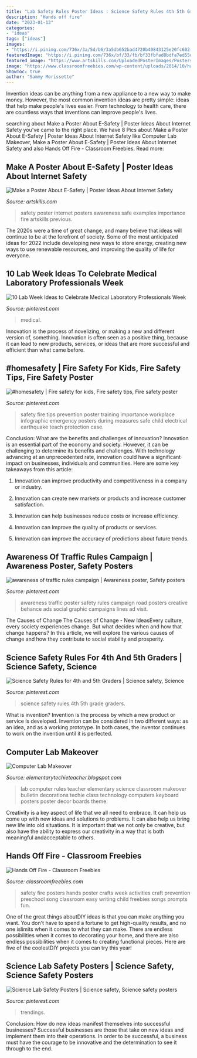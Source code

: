 ```yaml
---
title: "Lab Safety Rules Poster Ideas : Science Safety Rules 4th 5th Grade Graders"
description: "Hands off fire"
date: "2023-01-13"
categories:
- "ideas"
tags: ["ideas"]
images:
- "https://i.pinimg.com/736x/3a/5d/b6/3a5db652bad4720b40843125e20fc602--print-awareness-anna.jpg"
featuredImage: "https://i.pinimg.com/736x/bf/33/fb/bf33fbfad8bdfa7ed55d9c3ffbd71feb.jpg"
featured_image: "https://www.artskills.com/UploadedPosterImages/Posters/Preview/cSfmrF.jpg"
image: "https://www.classroomfreebies.com/wp-content/uploads/2014/10/handsofffirecraft.jpg"
ShowToc: true
author: "Sammy Morissette"
---
```



Invention ideas can be anything from a new appliance to a new way to make money. However, the most common invention ideas are pretty simple: ideas that help make people's lives easier. From technology to health care, there are countless ways that inventions can improve people's lives.

	

		
searching about Make a Poster About E-Safety | Poster Ideas About Internet Safety you've came to the right place. We have 8 Pics about Make a Poster About E-Safety | Poster Ideas About Internet Safety like Computer Lab Makeover, Make a Poster About E-Safety | Poster Ideas About Internet Safety and also Hands Off Fire - Classroom Freebies. Read more:
		
    
## Make A Poster About E-Safety | Poster Ideas About Internet Safety

<img loading=lazy src="https://www.artskills.com/UploadedPosterImages/Posters/Preview/cSfmrF.jpg" onerror="this.onerror=null;this.src='https://tse4.mm.bing.net/th?id=OIP.nBSwUmwOLGOE12mGEWTduwAAAA&amp;pid=15.1';" alt="Make a Poster About E-Safety | Poster Ideas About Internet Safety">

_Source: artskills.com_

>safety poster internet posters awareness safe examples importance fire artskills previous. 

	

The 2020s were a time of great change, and many believe that ideas will continue to be at the forefront of society. Some of the most anticipated ideas for 2022 include developing new ways to store energy, creating new ways to use renewable resources, and improving the quality of life for everyone.

    
## 10 Lab Week Ideas To Celebrate Medical Laboratory Professionals Week

<img loading=lazy src="https://i.pinimg.com/736x/9b/00/3e/9b003ef88039f8a39ba13bb6744b6511.jpg" onerror="this.onerror=null;this.src='https://tse2.mm.bing.net/th?id=OIP._2qjEW9fE-znuXag2xHKOQHaH8&amp;pid=15.1';" alt="10 Lab Week Ideas to Celebrate Medical Laboratory Professionals Week">

_Source: pinterest.com_

>medical. 

	

Innovation is the process of novelizing, or making a new and different version of, something. Innovation is often seen as a positive thing, because it can lead to new products, services, or ideas that are more successful and efficient than what came before.

    
## #homesafety | Fire Safety For Kids, Fire Safety Tips, Fire Safety Poster

<img loading=lazy src="https://i.pinimg.com/736x/ed/92/a4/ed92a4930f4fbea6bb4c80109fe8d097.jpg" onerror="this.onerror=null;this.src='https://tse1.mm.bing.net/th?id=OIP.tdpVIFJm2FdfgQMGVoXbGwHaKo&amp;pid=15.1';" alt="#homesafety | Fire safety for kids, Fire safety tips, Fire safety poster">

_Source: pinterest.com_

>safety fire tips prevention poster training importance workplace infographic emergency posters during measures safe child electrical earthquake teach protection case. 

	

Conclusion: What are the benefits and challenges of innovation?
Innovation is an essential part of the economy and society. However, it can be challenging to determine its benefits and challenges. With technology advancing at an unprecedented rate, innovation could have a significant impact on businesses, individuals and communities. Here are some key takeaways from this article:
1. Innovation can improve productivity and competitiveness in a company or industry.

2. Innovation can create new markets or products and increase customer satisfaction.

3. Innovation can help businesses reduce costs or increase efficiency.

4. Innovation can improve the quality of products or services.

5. Innovation can improve the accuracy of predictions about future trends.

    
## Awareness Of Traffic Rules Campaign | Awareness Poster, Safety Posters

<img loading=lazy src="https://i.pinimg.com/736x/3a/5d/b6/3a5db652bad4720b40843125e20fc602--print-awareness-anna.jpg" onerror="this.onerror=null;this.src='https://tse2.mm.bing.net/th?id=OIP.V0KXtL3gfrtQJhNVjHdzJgHaNb&amp;pid=15.1';" alt="awareness of traffic rules campaign | Awareness poster, Safety posters">

_Source: pinterest.com_

>awareness traffic poster safety rules campaign road posters creative behance ads social graphic campaigns lines ad visit. 

	

The Causes of Change
The Causes of Change - New IdeasEvery culture, every society experiences change. But what decides when and how that change happens? In this article, we will explore the various causes of change and how they contribute to social stability and prosperity.

    
## Science Safety Rules For 4th And 5th Graders | Science Safety, Science

<img loading=lazy src="https://i.pinimg.com/736x/bf/33/fb/bf33fbfad8bdfa7ed55d9c3ffbd71feb.jpg" onerror="this.onerror=null;this.src='https://tse4.mm.bing.net/th?id=OIP.TgqhVg28TV_KTBqBnVKjsgHaLG&amp;pid=15.1';" alt="Science Safety Rules for 4th and 5th Graders | Science safety, Science">

_Source: pinterest.com_

>science safety rules 4th 5th grade graders. 

	

What is invention?
Invention is the process by which a new product or service is developed. Invention can be considered in two different ways: as an idea, and as a working prototype. In both cases, the inventor continues to work on the invention until it is perfected.

    
## Computer Lab Makeover

<img loading=lazy src="http://4.bp.blogspot.com/-OZ6OrVQ8EZM/U7F78orvMRI/AAAAAAAAAzw/9mxnWYbvCnU/s1600/20140630_094745.jpg" onerror="this.onerror=null;this.src='https://tse2.mm.bing.net/th?id=OIP.5OdTGwyY3LJd-Jc_EYrdowHaJ4&amp;pid=15.1';" alt="Computer Lab Makeover">

_Source: elementarytechieteacher.blogspot.com_

>lab computer rules teacher elementary science classroom makeover bulletin decorations techie class technology computers keyboard posters poster decor boards theme. 

	

Creativity is a key aspect of life that we all need to embrace. It can help us come up with new ideas and solutions to problems. It can also help us bring new life into old situations. It is important that we not only be creative, but also have the ability to express our creativity in a way that is both meaningful andacceptable to others.

    
## Hands Off Fire - Classroom Freebies

<img loading=lazy src="https://www.classroomfreebies.com/wp-content/uploads/2014/10/handsofffirecraft.jpg" onerror="this.onerror=null;this.src='https://tse4.mm.bing.net/th?id=OIP.0P9st0ranMnun5RKkq1AEwHaL1&amp;pid=15.1';" alt="Hands Off Fire - Classroom Freebies">

_Source: classroomfreebies.com_

>safety fire posters hands poster crafts week activities craft prevention preschool song classroom easy writing child freebies songs prompts fun. 

	

One of the great things aboutDIY ideas is that you can make anything you want. You don't have to spend a fortune to get high-quality results, and no one islimits when it comes to what they can make. There are endless possibilities when it comes to decorating your home, and there are also endless possibilities when it comes to creating functional pieces. Here are five of the coolestDIY projects you can try this year!

    
## Science Lab Safety Posters | Science Safety, Science Safety Posters

<img loading=lazy src="https://i.pinimg.com/736x/8e/e0/3e/8ee03e6ced05cb9313fd299d4aab4b6e.jpg" onerror="this.onerror=null;this.src='https://tse2.mm.bing.net/th?id=OIP.jpPA2XnRKF_RK3ZpvCcGcwHaLj&amp;pid=15.1';" alt="Science Lab Safety Posters | Science safety, Science safety posters">

_Source: pinterest.com_

>trendings. 

	

Conclusion: How do new ideas manifest themselves into successful businesses?
Successful businesses are those that take on new ideas and implement them into their operations. In order to be successful, a business must have the courage to be innovative and the determination to see it through to the end.

